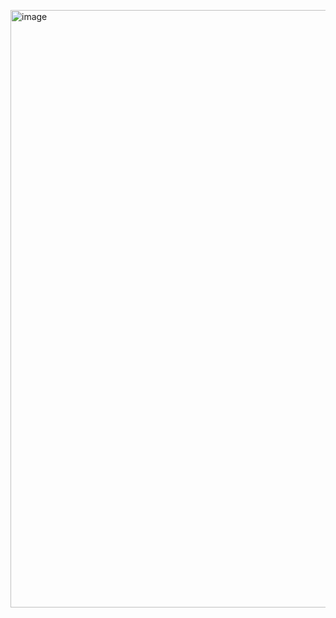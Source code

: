 <a href="https://thelumisafe.com/?utm_source=github"><img width="956" alt="image" src="https://github.com/user-attachments/assets/228002d7-d6c0-44ff-810f-aef2e3e2a554" /></a>
